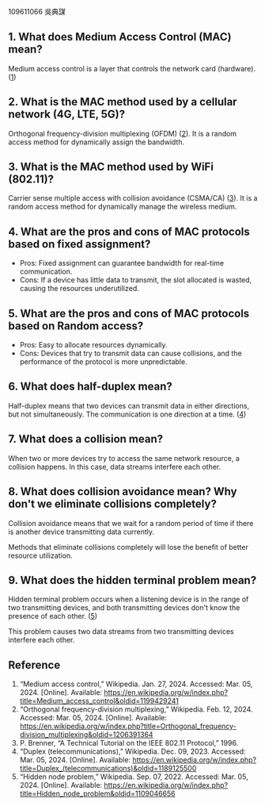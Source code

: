 109611066 吳典謀

## 1. What does Medium Access Control (MAC) mean?

Medium access control is a layer that controls the network card (hardware). (<u>1</u>)

## 2. What is the MAC method used by a cellular network (4G, LTE, 5G)?

Orthogonal frequency-division multiplexing (OFDM) (<u>2</u>). It is a random access method for dynamically assign the bandwidth.

## 3. What is the MAC method used by WiFi (802.11)?

Carrier sense multiple access with collision avoidance (CSMA/CA) (<u>3</u>). It is a random access method for dynamically manage the wireless medium.

## 4. What are the pros and cons of MAC protocols based on fixed assignment?

- Pros: Fixed assignment can guarantee bandwidth for real-time communication.
- Cons: If a device has little data to transmit, the slot allocated is wasted, causing the resources underutilized.

## 5. What are the pros and cons of MAC protocols based on Random access?

- Pros: Easy to allocate resources dynamically.
- Cons: Devices that try to transmit data can cause collisions, and the performance of the protocol is more unpredictable.

## 6. What does half-duplex mean?

Half-duplex means that two devices can transmit data in either directions, but not simultaneously. The communication is one direction at a time. (<u>4</u>)

## 7. What does a collision mean?

When two or more devices try to access the same network resource, a collision happens. In this case, data streams interfere each other.

## 8. What does collision avoidance mean? Why don't we eliminate collisions completely?

Collision avoidance means that we wait for a random period of time if there is another device transmitting data currently.

Methods that eliminate collisions completely will lose the benefit of better resource utilization.

## 9. What does the hidden terminal problem mean?

Hidden terminal problem occurs when a listening device is in the range of two transmitting devices, and both transmitting devices don't know the presence of each other. (<u>5</u>)

This problem causes two data streams from two transmitting devices interfere each other.

## Reference

1. “Medium access control,” Wikipedia. Jan. 27, 2024. Accessed: Mar. 05, 2024. [Online]. Available: https://en.wikipedia.org/w/index.php?title=Medium_access_control&oldid=1199429241
2. “Orthogonal frequency-division multiplexing,” Wikipedia. Feb. 12, 2024. Accessed: Mar. 05, 2024. [Online]. Available: https://en.wikipedia.org/w/index.php?title=Orthogonal_frequency-division_multiplexing&oldid=1206391364
3. P. Brenner, “A Technical Tutorial on the IEEE 802.11 Protocol,” 1996.
4. “Duplex (telecommunications),” Wikipedia. Dec. 09, 2023. Accessed: Mar. 05, 2024. [Online]. Available: https://en.wikipedia.org/w/index.php?title=Duplex_(telecommunications)&oldid=1189125500
5. “Hidden node problem,” Wikipedia. Sep. 07, 2022. Accessed: Mar. 05, 2024. [Online]. Available: https://en.wikipedia.org/w/index.php?title=Hidden_node_problem&oldid=1109046656